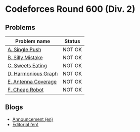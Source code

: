# Codeforces Round 600 (Div. 2)

## Problems

|Problem name|Status|
|------------|---------|
| [A. Single Push](problems/A._Single_Push.md)|NOT OK|
| [B. Silly Mistake](problems/B._Silly_Mistake.md)|NOT OK|
| [C. Sweets Eating](problems/C._Sweets_Eating.md)|NOT OK|
| [D. Harmonious Graph](problems/D._Harmonious_Graph.md)|NOT OK|
| [E. Antenna Coverage](problems/E._Antenna_Coverage.md)|NOT OK|
| [F. Cheap Robot](problems/F._Cheap_Robot.md)|NOT OK|
## Blogs

- [Announcement (en)](blogs/Announcement_(en).md)
- [Editorial (en)](blogs/Editorial_(en).md)
